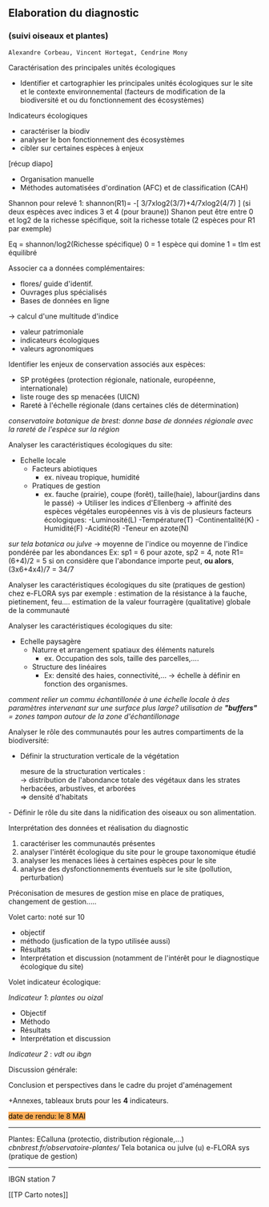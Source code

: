 ## Elaboration du diagnostic
### (suivi oiseaux et plantes)

	Alexandre Corbeau, Vincent Hortegat, Cendrine Mony


Caractérisation des principales unités écologiques
- Identifier et cartographier les principales unités écologiques sur le site et le contexte environnemental (facteurs de modification de la biodiversité et ou du fonctionnement des écosystèmes)

Indicateurs écologiques
- caractériser la biodiv
- analyser le bon fonctionnement des écosystèmes
- cibler sur certaines espèces à enjeux

[récup diapo]

- Organisation manuelle
- Méthodes automatisées d'ordination (AFC) et de classification (CAH)


Shannon pour relevé 1:
shannon(R1)= -[ 3/7xlog2(3/7)+4/7xlog2(4/7) ]
(si deux espèces avec indices 3 et 4 (pour braune))
Shanon peut être entre 0 et log2 de la richesse spécifique, soit la richesse totale (2 espèces pour R1 par exemple)

Eq = shannon/log2(Richesse spécifique)
0 = 1 espèce qui domine
1 = tlm est équilibré


Associer ca a données complémentaires:
- flores/ guide d'identif.
- Ouvrages plus spécialisés
- Bases de données en ligne

-> calcul d'une multitude d'indice
- valeur patrimoniale
- indicateurs écologiques
- valeurs agronomiques


Identifier les enjeux de conservation associés aux espèces:
- SP protégées (protection régionale, nationale, européenne, internationale)
- liste rouge des sp menacées (UICN)
- Rareté à l'échelle régionale (dans certaines clés de détermination)

*conservatoire botanique de brest: donne base de données régionale avec la rareté de l'espèce sur la région*


Analyser les caractéristiques écologiques du site:
- Echelle locale
	- Facteurs abiotiques
		- ex. niveau tropique, humidité
	- Pratiques de gestion
		- ex. fauche (prairie), coupe (forêt), taille(haie), labour(jardins dans le passé)
-> Utiliser les indices d'Ellenberg
-> affinité des espèces végétales européennes vis à vis de plusieurs facteurs écologiques:
-Luminosité(L)
-Température(T)
-Continentalité(K)
-Humidité(F)
-Acidité(R)
-Teneur en azote(N)

*sur tela botanica ou julve*
-> moyenne de l'indice ou moyenne de l'indice pondérée par les abondances
Ex: sp1 = 6 pour azote, sp2 = 4, note R1=(6+4)/2 = 5 si on considère que l'abondance importe peut, **ou alors**, (3x6+4x4)/7 = 34/7

Analyser les caractéristiques écologiques du site (pratiques de gestion) chez e-FLORA sys par exemple : estimation de la résistance à la fauche, pietinement, feu.... estimation de la valeur fourragère (qualitative) globale de la communauté

Analyser les caractéristiques écologiques du site:
- Echelle paysagère
	- Naturre et arrangement spatiaux des éléments naturels
		- ex. Occupation des sols, taille des parcelles,....
	- Structure des linéaires
		- Ex: densité des haies, connectivité,...
-> échelle à définir en fonction des organismes.

*comment relier un commu échantillonée à une échelle locale à des paramètres intervenant sur une surface plus large? 
utilisation de **"buffers"** = zones tampon autour de la zone d'échantillonage*


Analyser le rôle des communautés pour les autres compartiments de la biodiversité:
- Définir la structuration verticale de la végétation
<ul> mesure de la structuration verticales : <br> -> distribution de l'abondance totale des végétaux dans les strates herbacées, arbustives, et arborées <br> => densité d'habitats</ul>
- Définir le rôle du site dans la nidification des oiseaux ou son alimentation.



Interprétation des données et réalisation du diagnostic
1. caractériser les communautés présentes
2. analyser l'intérêt écologique du site pour le groupe taxonomique étudié
3. analyser les menaces liées à certaines espèces pour le site
4. analyse des dysfonctionnements éventuels sur le site (pollution, perturbation)

Préconisation de mesures de gestion
mise en place de pratiques, changement de gestion.....

Volet carto: noté sur 10
- objectif 
- méthodo (jusfication de la typo utilisée aussi)
- Résultats
- Interprétation et discussion (notamment de l'intérêt pour le diagnostique écologique du site)

Volet indicateur écologique:

*Indicateur 1*: *plantes ou oizal*
- Objectif
- Méthodo
- Résultats
- Interprétation et discussion

*Indicateur 2* : *vdt ou ibgn*

Discussion générale:

Conclusion et perspectives dans le cadre du projet d'aménagement

+Annexes, tableaux bruts pour les **4** indicateurs.


<mark style="background: #FF8500A6;">date de rendu: le 8 MAI</mark>












____
Plantes:
ECalluna (protectio, distribution régionale,...)
*cbnbrest.fr/observatoire-plantes/*
Tela botanica ou julve (u)
e-FLORA sys (pratique de gestion)



___

IBGN station 7

[[TP Carto notes]]
